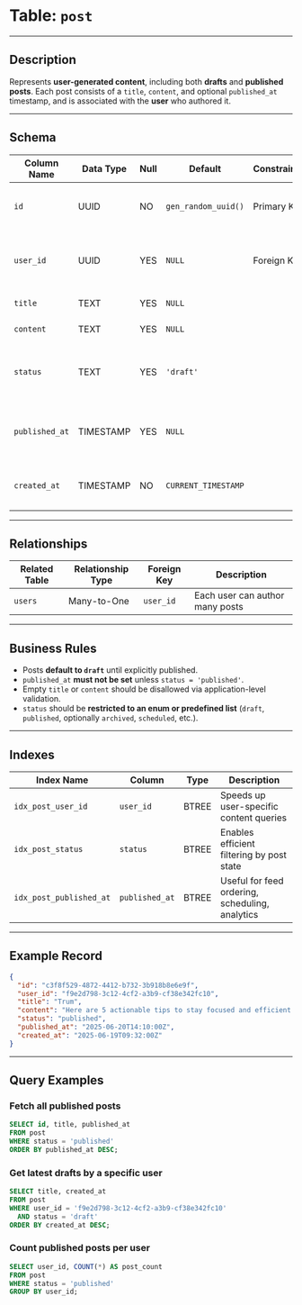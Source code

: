 # Table: `post`

---

## Description

Represents **user-generated content**, including both **drafts** and **published posts**.
Each post consists of a `title`, `content`, and optional `published_at` timestamp, and is associated with the **user** who authored it.

---

## Schema

| Column Name    | Data Type | Null | Default             | Constraints | Description                                       |
| -------------- | --------- | ---- | ------------------- | ----------- | ------------------------------------------------- |
| `id`           | UUID      | NO   | `gen_random_uuid()` | Primary Key | Unique identifier for each post                   |
| `user_id`      | UUID      | YES  | `NULL`              | Foreign Key | Refers to the authoring user (`users.id`)         |
| `title`        | TEXT      | YES  | `NULL`              |             | Title of the post                                 |
| `content`      | TEXT      | YES  | `NULL`              |             | Main body content                                 |
| `status`       | TEXT      | YES  | `'draft'`           |             | Status of the post (`draft`, `published`, etc.)   |
| `published_at` | TIMESTAMP | YES  | `NULL`              |             | Set when the post is published; `NULL` for drafts |
| `created_at`   | TIMESTAMP | NO   | `CURRENT_TIMESTAMP` |             | Timestamp when the post was created               |

---

## Relationships

| Related Table | Relationship Type | Foreign Key | Description                     |
| ------------- | ----------------- | ----------- | ------------------------------- |
| `users`       | Many-to-One       | `user_id`   | Each user can author many posts |

---

## Business Rules

* Posts **default to `draft`** until explicitly published.
* `published_at` **must not be set** unless `status = 'published'`.
* Empty `title` or `content` should be disallowed via application-level validation.
* `status` should be **restricted to an enum or predefined list** (`draft`, `published`, optionally `archived`, `scheduled`, etc.).

---

## Indexes

| Index Name              | Column         | Type  | Description                                     |
| ----------------------- | -------------- | ----- | ----------------------------------------------- |
| `idx_post_user_id`      | `user_id`      | BTREE | Speeds up user-specific content queries         |
| `idx_post_status`       | `status`       | BTREE | Enables efficient filtering by post state       |
| `idx_post_published_at` | `published_at` | BTREE | Useful for feed ordering, scheduling, analytics |

---

## Example Record

```json
{
  "id": "c3f8f529-4872-4412-b732-3b918b8e6e9f",
  "user_id": "f9e2d798-3c12-4cf2-a3b9-cf38e342fc10",
  "title": "Trum",
  "content": "Here are 5 actionable tips to stay focused and efficient...",
  "status": "published",
  "published_at": "2025-06-20T14:10:00Z",
  "created_at": "2025-06-19T09:32:00Z"
}
```

---

## Query Examples

### Fetch all published posts

```sql
SELECT id, title, published_at
FROM post
WHERE status = 'published'
ORDER BY published_at DESC;
```

### Get latest drafts by a specific user

```sql
SELECT title, created_at
FROM post
WHERE user_id = 'f9e2d798-3c12-4cf2-a3b9-cf38e342fc10'
  AND status = 'draft'
ORDER BY created_at DESC;
```

### Count published posts per user

```sql
SELECT user_id, COUNT(*) AS post_count
FROM post
WHERE status = 'published'
GROUP BY user_id;
```